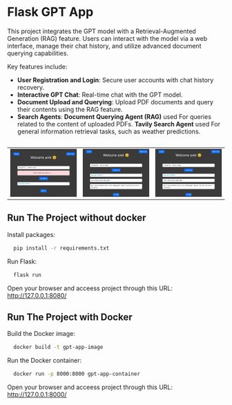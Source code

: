 # Flask GPT App
This project integrates the GPT model with a Retrieval-Augmented Generation (RAG) feature. Users can interact with the model via a web interface, manage their chat history, and utilize advanced document querying capabilities.

Key features include:

- **User Registration and Login**: Secure user accounts with chat history recovery.
- **Interactive GPT Chat**: Real-time chat with the GPT model.
- **Document Upload and Querying**: Upload PDF documents and query their contents using the RAG feature.
- **Search Agents**: **Document Querying Agent (RAG)** used For queries related to the content of uploaded PDFs. **Tavily Search Agent** used For general information retrieval tasks, such as weather predictions.



##
  
<table>
<tr>
<td><img src="results/result1.png"></td>
<td><img src="results/result2.png"></td> 
<td><img src="results/result2.png"></td> 
</tr>
</table>



## Run The Project without docker


Install packages:
```bash
  pip install -r requirements.txt 
```
Run Flask:
```bash
  flask run
```
Open your browser and acceess project through this URL: http://127.0.0.1:8080/

## Run The Project with Docker


Build the Docker image:
```bash
  docker build -t gpt-app-image 
```
Run the Docker container:
```bash
  docker run -p 8000:8000 gpt-app-container
```
Open your browser and acceess project through this URL: http://127.0.0.1:8000/

